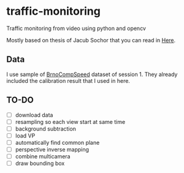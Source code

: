 # traffic-monitoring
Traffic monitoring from video using python and opencv

Mostly based on thesis of Jacub Sochor that you can read in [Here](https://medusa.fit.vutbr.cz/traffic/data/papers/2014-JakubSochor-Thesis.pdf).

## Data
I use sample of [BrnoCompSpeed](https://medusa.fit.vutbr.cz/traffic/research-topics/traffic-camera-calibration/brnocompspeed/) dataset of session 1. They already included the calibration result that I used in here.

## TO-DO
- [ ] download data
- [ ] resampling so each view start at same time
- [ ] background subtraction
- [ ] load VP
- [ ] automatically find common plane
- [ ] perspective inverse mapping
- [ ] combine multicamera
- [ ] draw bounding box
